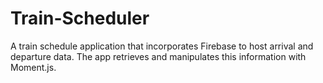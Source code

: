 # Train-Scheduler
A train schedule application that incorporates Firebase to host arrival and departure data. The app retrieves and manipulates this information with Moment.js.
